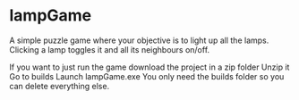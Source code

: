 # lampGame
A simple puzzle game where your objective is to light up all the lamps. Clicking a lamp toggles it and all its neighbours on/off.

If you want to just run the game download the project in a zip folder
Unzip it
Go to builds
Launch lampGame.exe
You only need the builds folder so you can delete everything else.